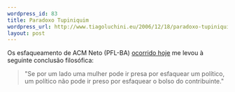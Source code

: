 ```yaml
--- 
wordpress_id: 83
title: Paradoxo Tupiniquim
wordpress_url: http://www.tiagoluchini.eu/2006/12/18/paradoxo-tupiniquim/
layout: post
---
```

Os esfaqueamento de ACM Neto (PFL-BA) <a target="_blank" href="http://www1.folha.uol.com.br/folha/brasil/ult96u87864.shtml">ocorrido hoje</a> me levou à seguinte conclusão filosófica:
<blockquote>"Se por um lado uma mulher pode ir presa por esfaquear um político, um político não pode ir preso por esfaquear o bolso do contribuinte."</blockquote>
